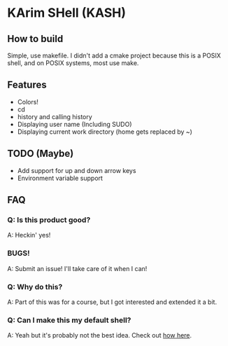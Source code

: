 # KArim SHell (KASH)

## How to build
Simple, use makefile. I didn't add a cmake project because this is a POSIX shell, and on POSIX systems, most use make.

## Features
 * Colors!
 * cd
 * history and calling history
 * Displaying user name (Including SUDO)
 * Displaying current work directory (home gets replaced by ~)

## TODO (Maybe)
 * Add support for up and down arrow keys
 * Environment variable support

## FAQ
### Q: Is this product good?
A: Heckin' yes! 

### BUGS!
A: Submit an issue! I'll take care of it when I can!

### Q: Why do this?
A: Part of this was for a course, but I got interested and extended it a bit.

### Q: Can I make this my default shell?
A: Yeah but it's probably not the best idea. Check out [how here](https://wiki.ubuntu.com/ChangingShells).